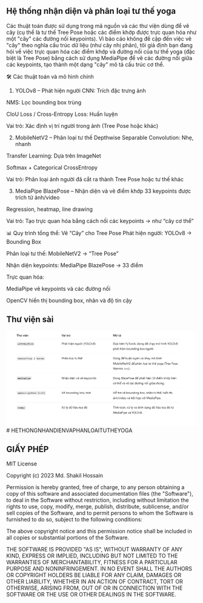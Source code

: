 ## Hệ thống nhận diện và phân loại tư thế yoga
Các thuật toán được sử dụng trong mã nguồn và các thư viện dùng để vẽ cây (cụ thể là tư thế Tree Pose hoặc các điểm khớp được trực quan hóa như một "cây" các đường nối keypoints). Vì báo cáo không đề cập đến việc vẽ "cây" theo nghĩa cấu trúc dữ liệu (như cây nhị phân), tôi giả định bạn đang hỏi về việc trực quan hóa các điểm khớp và đường nối của tư thế yoga (đặc biệt là Tree Pose) bằng cách sử dụng MediaPipe để vẽ các đường nối giữa các keypoints, tạo thành một dạng "cây" mô tả cấu trúc cơ thể.

🛠️ Các thuật toán và mô hình chính
1. YOLOv8 – Phát hiện người
CNN: Trích đặc trưng ảnh

NMS: Lọc bounding box trùng

CIoU Loss / Cross-Entropy Loss: Huấn luyện

Vai trò: Xác định vị trí người trong ảnh (Tree Pose hoặc khác)

2. MobileNetV2 – Phân loại tư thế
Depthwise Separable Convolution: Nhẹ, nhanh

Transfer Learning: Dựa trên ImageNet

Softmax + Categorical CrossEntropy

Vai trò: Phân loại ảnh người đã cắt ra thành Tree Pose hoặc tư thế khác

3. MediaPipe BlazePose – Nhận diện và vẽ điểm khớp
33 keypoints được trích từ ảnh/video

Regression, heatmap, line drawing

Vai trò: Tạo trực quan hóa bằng cách nối các keypoints → như “cây cơ thể”

📊 Quy trình tổng thể: Vẽ “Cây” cho Tree Pose
Phát hiện người: YOLOv8 → Bounding Box

Phân loại tư thế: MobileNetV2 → “Tree Pose”

Nhận diện keypoints: MediaPipe BlazePose → 33 điểm

Trực quan hóa:

MediaPipe vẽ keypoints và các đường nối

OpenCV hiển thị bounding box, nhãn và độ tin cậy
## Thư viện sài 
![Các thư viện](image.png)# HETHONGNHANDIENVAPHANLOAITUTHEYOGA
## GIẤY PHÉP 
MIT License

Copyright (c) 2023 Md. Shakil Hossain

Permission is hereby granted, free of charge, to any person obtaining a copy
of this software and associated documentation files (the "Software"), to deal
in the Software without restriction, including without limitation the rights
to use, copy, modify, merge, publish, distribute, sublicense, and/or sell
copies of the Software, and to permit persons to whom the Software is
furnished to do so, subject to the following conditions:

The above copyright notice and this permission notice shall be included in all
copies or substantial portions of the Software.

THE SOFTWARE IS PROVIDED "AS IS", WITHOUT WARRANTY OF ANY KIND, EXPRESS OR
IMPLIED, INCLUDING BUT NOT LIMITED TO THE WARRANTIES OF MERCHANTABILITY,
FITNESS FOR A PARTICULAR PURPOSE AND NONINFRINGEMENT. IN NO EVENT SHALL THE
AUTHORS OR COPYRIGHT HOLDERS BE LIABLE FOR ANY CLAIM, DAMAGES OR OTHER
LIABILITY, WHETHER IN AN ACTION OF CONTRACT, TORT OR OTHERWISE, ARISING FROM,
OUT OF OR IN CONNECTION WITH THE SOFTWARE OR THE USE OR OTHER DEALINGS IN THE
SOFTWARE.
